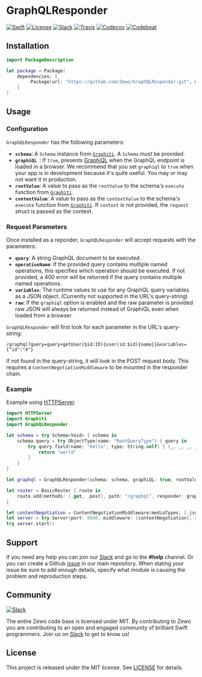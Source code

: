 # GraphQLResponder

[![Swift][swift-badge]][swift-url]
[![License][mit-badge]][mit-url]
[![Slack][slack-badge]][slack-url]
[![Travis][travis-badge]][travis-url]
[![Codecov][codecov-badge]][codecov-url]
[![Codebeat][codebeat-badge]][codebeat-url]

## Installation

```swift
import PackageDescription

let package = Package(
    dependencies: [
        .Package(url: "https://github.com/Zewo/GraphQLResponder.git", majorVersion: 0, minor: 14),
    ]
)
```

## Usage

### Configuration

`GraphQLResponder` has the following parameters:

- **`schema`**: A `Schema` instance from [`Graphiti`](https://github.com/GraphQLSwift/Graphiti). A `Schema` *must* be provided.
- **`graphiQL `**: If `true`, presents [GraphiQL](https://github.com/graphql/graphiql) when the GraphQL endpoint is loaded in a browser. We recommend that you set `graphiql` to `true` when your app is in development because it's quite useful. You may or may not want it in production.
- **`rootValue`**: A value to pass as the `rootValue` to the schema's `execute` function from [`Graphiti`](https://github.com/GraphQLSwift/Graphiti).
- **`contextValue`**: A value to pass as the `contextValue` to the schema's `execute` function from [`Graphiti`](https://github.com/GraphQLSwift/Graphiti). If `context` is not provided, the `request` struct is passed as the context.

### Request Parameters

Once installed as a reponder, `GraphQLResponder` will accept requests with the parameters:

- **`query`**: A string GraphQL document to be executed.
- **`operationName`**: If the provided query contains multiple named operations, this specifies which operation should be executed. If not provided, a 400 error will be returned if the query contains multiple named operations.
- **`variables`**: The runtime values to use for any GraphQL query variables as a JSON object. (Currently not supported in the URL's query-string)
- **`raw`**: If the `graphiql` option is enabled and the raw parameter is provided raw JSON will always be returned instead of GraphiQL even when loaded from a browser.

`GraphQLResponder` will first look for each parameter in the URL's query-string:

```
/graphql?query=query+getUser($id:ID){user(id:$id){name}}&variables={"id":"4"}
```
If not found in the query-string, it will look in the POST request body. This requires a `ContentNegotiationMiddleware` to be mounted in the responder chain.

### Example

Example using [HTTPServer](https://github.com/Zewo/HTTPServer).

```swift
import HTTPServer
import Graphiti
import GraphQLResponder

let schema = try Schema<Void> { schema in
    schema.query = try ObjectType(name: "RootQueryType") { query in
        try query.field(name: "hello", type: String.self) { (_, _, _, _) in
            return "world"
        }
    }
}

let graphql = GraphQLResponder(schema: schema, graphiQL: true, rootValue: noRootValue)

let router = BasicRouter { route in
    route.add(methods: [.get, .post], path: "/graphql", responder: graphql)
}

let contentNegotiation = ContentNegotiationMiddleware(mediaTypes: [.json])
let server = try Server(port: 8080, middleware: [contentNegotiation], responder: router)
try server.start()
```

## Support

If you need any help you can join our [Slack](http://slack.zewo.io) and go to the **#help** channel. Or you can create a Github [issue](https://github.com/Zewo/Zewo/issues/new) in our main repository. When stating your issue be sure to add enough details, specify what module is causing the problem and reproduction steps.

## Community

[![Slack][slack-image]][slack-url]

The entire Zewo code base is licensed under MIT. By contributing to Zewo you are contributing to an open and engaged community of brilliant Swift programmers. Join us on [Slack](http://slack.zewo.io) to get to know us!

## License

This project is released under the MIT license. See [LICENSE](LICENSE) for details.

[swift-badge]: https://img.shields.io/badge/Swift-3.0-orange.svg?style=flat
[swift-url]: https://swift.org
[mit-badge]: https://img.shields.io/badge/License-MIT-blue.svg?style=flat
[mit-url]: https://tldrlegal.com/license/mit-license
[slack-image]: http://s13.postimg.org/ybwy92ktf/Slack.png
[slack-badge]: https://zewo-slackin.herokuapp.com/badge.svg
[slack-url]: http://slack.zewo.io
[travis-badge]: https://travis-ci.org/Zewo/GraphQLResponder.svg?branch=master
[travis-url]: https://travis-ci.org/Zewo/GraphQLResponder
[codecov-badge]: https://codecov.io/gh/Zewo/GraphQLResponder/branch/master/graph/badge.svg
[codecov-url]: https://codecov.io/gh/Zewo/GraphQLResponder
[codebeat-badge]: https://codebeat.co/badges/97fc8ffa-eff3-495f-b61d-b3c5d29f2280
[codebeat-url]: https://codebeat.co/projects/github-com-zewo-graphqlresponder
